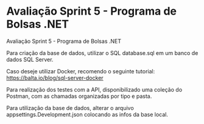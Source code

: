 # Avaliação Sprint 5 - Programa de Bolsas .NET
Avaliação Sprint 5 - Programa de Bolsas .NET


Para criação da base de dados, utilizar o SQL database.sql em um banco de dados SQL Server.

Caso deseje utilizar Docker, recomendo o seguinte tutorial:
https://balta.io/blog/sql-server-docker

Para realização dos testes com a API, disponibilizado uma coleção do Postman, com as chamadas organizadas por tipo e pasta.

Para utilização da base de dados, alterar o arquivo appsettings.Development.json colocando as infos da base local.
